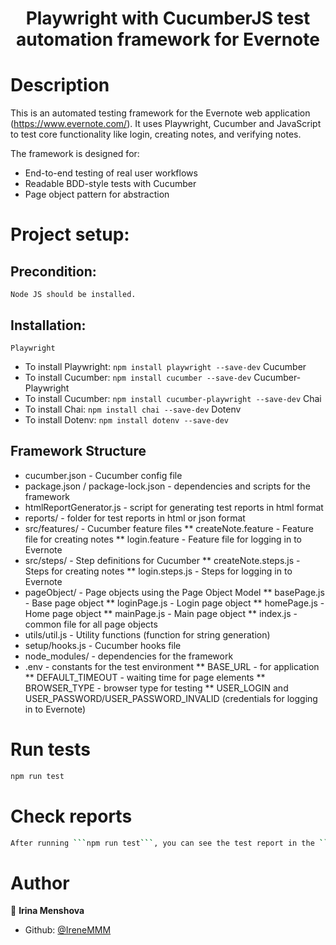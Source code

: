 <h1 align="center">
Playwright with CucumberJS test automation framework  for Evernote</h1>

# Description 

This is an automated testing framework for the Evernote web application (https://www.evernote.com/). It uses Playwright, Cucumber and JavaScript to test core functionality like login, creating notes, and verifying notes.

The framework is designed for:

  - End-to-end testing of real user workflows
  - Readable BDD-style tests with Cucumber
  - Page object pattern for abstraction

# Project setup:

  ## Precondition: 

    Node JS should be installed.

  ## Installation:

    Playwright
  * To install Playwright: `npm install playwright --save-dev`
    Cucumber
  * To install Cucumber: `npm install cucumber --save-dev`
    Cucumber-Playwright
  * To install Cucumber: `npm install cucumber-playwright --save-dev`
    Chai
  * To install Chai: `npm install chai --save-dev`
    Dotenv
  * To install Dotenv: `npm install dotenv --save-dev`


## Framework Structure

  * cucumber.json - Cucumber config file
  * package.json / package-lock.json - dependencies and scripts for the framework
  * htmlReportGenerator.js - script for generating test reports in html format
  * reports/ - folder for test reports in html or json format
  * src/features/ - Cucumber feature files
      ** createNote.feature - Feature file for creating notes
      ** login.feature - Feature file for logging in to Evernote
  * src/steps/ - Step definitions for Cucumber
      ** createNote.steps.js - Steps for creating notes
      ** login.steps.js - Steps for logging in to Evernote
  * pageObject/ - Page objects using the Page Object Model
      ** basePage.js - Base page object
      ** loginPage.js - Login page object
      ** homePage.js - Home page object
      ** mainPage.js - Main page object
      ** index.js - common file for all page objects
  * utils/util.js - Utility functions (function for string generation)
  * setup/hooks.js - Cucumber hooks file
  * node_modules/ - dependencies for the framework
  * .env - constants for the test environment
      ** BASE_URL - for application 
      ** DEFAULT_TIMEOUT - waiting time for page elements
      ** BROWSER_TYPE - browser type for testing
      ** USER_LOGIN and USER_PASSWORD/USER_PASSWORD_INVALID (credentials for logging in to Evernote)


# Run tests

```sh
npm run test
```

# Check reports

```sh
After running ```npm run test```, you can see the test report in the ```reports``` folder.
```


# Author

👤 **Irina Menshova**

* Github: [@IreneMMM](https://github.com/IreneMMM)
